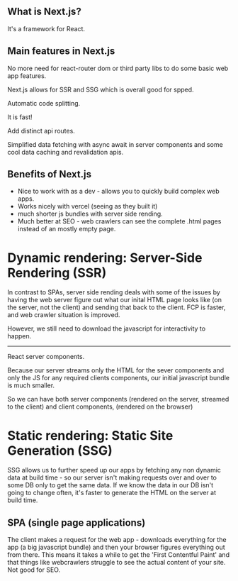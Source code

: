 ## What is Next.js?
It's a framework for React. 

## Main features in Next.js
No more need for react-router dom or third party libs to do some basic web app features. 

Next.js allows for SSR and SSG which is overall good for spped. 

Automatic code splitting. 

It is fast!

Add distinct api routes. 

Simplified data fetching with async await in server components and some cool data caching and revalidation apis. 



## Benefits of Next.js
- Nice to work with as a dev - allows you to quickly build complex web apps. 
- Works nicely with vercel (seeing as they built it)
- much shorter js bundles with server side rending. 
- Much better at SEO - web crawlers can see the complete .html pages instead of an mostly empty page. 


# Dynamic rendering: Server-Side Rendering (SSR)
In contrast to SPAs, server side rending deals with some of the issues by having the web server figure out what our inital HTML page looks like (on the server, not the client) and sending that back to the client. FCP is faster, and web crawler situation is improved. 

However, we still need to download the javascript for interactivity to happen. 

---

React server components. 

Because our server streams only the HTML for the sever components and only the JS for any required clients components, our initial javascript bundle is much smaller. 

So we can have both server components (rendered on the server, streamed to the client) and client components, (rendered on the browser)


# Static rendering: Static Site Generation (SSG)
SSG allows us to further speed up our apps by fetching any non dynamic data at build time - so our server isn't making requests over and over to some DB only to get the same data. If we know the data in our DB isn't going to change often, it's faster to generate the HTML on the server at build time. 


## SPA (single page applications)
The client makes a request for the web app - downloads everything for the app (a big javascript bundle) and then your browser figures everything out from there. This means it takes a while to get the 'First Contentful Paint' and that things like webcrawlers struggle to see the actual content of your site. Not good for SEO. 

